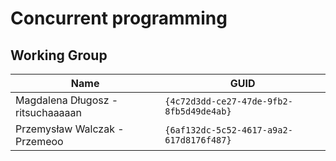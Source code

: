 # Concurrent programming

## Working Group

| Name                                 | GUID                                     |
| ------------------------------------ | ---------------------------------------- |
| Magdalena Długosz - ritsuchaaaaan    | `{4c72d3dd-ce27-47de-9fb2-8fb5d49de4ab}` |
| Przemysław Walczak - Przemeoo        | `{6af132dc-5c52-4617-a9a2-617d8176f487}` |
